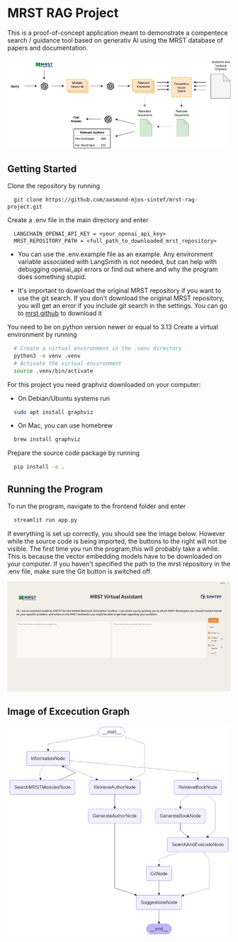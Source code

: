 # MRST RAG Project

This is a proof-of-concept application meant to demonstrate a compentece search / guidance tool based on generativ AI using the MRST database of papers and documentation.

![RAG pipeline](images/pipeline.png)

## Getting Started

Clone the repository by running  
```
  git clone https://github.com/aasmund-mjos-sintef/mrst-rag-project.git
```

Create a .env file in the main directory and enter  
```
  LANGCHAIN_OPENAI_API_KEY = <your_openai_api_key>  
  MRST_REPOSITORY_PATH = <full_path_to_downloaded_mrst_repository>
```  

- You can use the .env.example file as an example. Any environment variable associated with LangSmith is not needed, but can help with debugging openai_api errors or find out where and why the program does something stupid.

- It's important to download the original MRST repository if you want to use the git search. If you don't download the original MRST repository, you will get an error if you include git search in the settings. You can go to [mrst github](https://github.com/SINTEF-AppliedCompSci/MRST) to download it

You need to be on python version newer or equal to 3.13
Create a virtual environment by running  
```bash
  # Create a virtual environment in the .venv directory
  python3 -m venv .venv
  # Activate the virtual environment
  source .venv/bin/activate
```

For this project you need graphviz downloaded on your computer:  
- On Debian/Ubuntu systems run  
```bash
  sudo apt install graphviz
```   

- On Mac, you can use homebrew  
```bash
  brew install graphviz
```  

Prepare the source code package by running  
```bash
  pip install -e .
```  

## Running the Program

To run the program, navigate to the frontend folder and enter
```bash
  streamlit run app.py
```  

If everything is set up correctly, you should see the image below. However while the source code is being imported, the buttons to the right will not be visible. The first time you run the program,this will probably take a while. This is because the vector embedding models have to be downloaded on your computer. If you haven't specified the path to the mrst repository in the .env file, make sure the Git button is switched off.

![Example Image](images/app_loaded.png)

## Image of Excecution Graph

![Excecution Graph](images/graph_vizualization.png)


